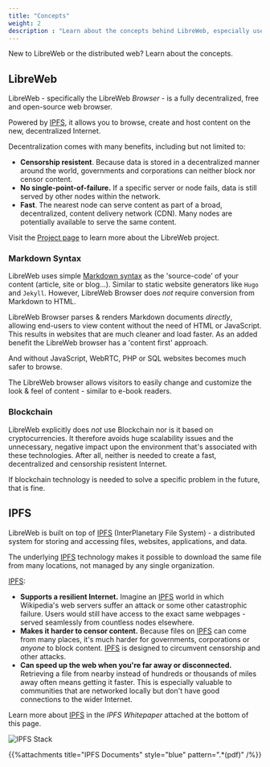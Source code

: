 ```yaml
---
title: "Concepts"
weight: 2
description : "Learn about the concepts behind LibreWeb, especially useful if you are new to LibreWeb."
---
```


New to LibreWeb or the distributed web? Learn about the concepts.

## LibreWeb

LibreWeb - specifically the LibreWeb *Browser* - is a fully decentralized, free and open-source web browser.

Powered by [IPFS](#ipfs), it allows you to browse, create and host content on the new, decentralized Internet.

Decentralization comes with many benefits, including but not limited to:

* **Censorship resistent**. Because data is stored in a decentralized manner around the world, governments and corporations can neither block nor censor content.
* **No single-point-of-failure.** If a specific server or node fails, data is still served by other nodes within the network.
* **Fast**. The nearest node can serve content as part of a broad, decentralized, content delivery network (CDN). Many nodes are potentially available to serve the same content.

Visit the [Project page](/project) to learn more about the LibreWeb project.

### Markdown Syntax

LibreWeb uses simple [Markdown syntax](https://en.wikipedia.org/wiki/Markdown "External link") as the 'source-code' of your content (article, site or blog...). Similar to static website generators like `Hugo` and `Jekyll`. However, LibreWeb Browser does _not_ require conversion from Markdown to HTML.

LibreWeb Browser parses & renders Markdown documents *directly*, allowing end-users to view content without the need of HTML or JavaScript. This results in websites that are much cleaner and load faster. As an added benefit the LibreWeb browser has a 'content first' approach.

And without JavaScript, WebRTC, PHP or SQL websites becomes much safer to browse.

The LibreWeb browser allows visitors to easily change and customize the look & feel of content - similar to e-book readers.

### Blockchain

LibreWeb explicitly does _not_ use Blockchain nor is it based on cryptocurrencies. It therefore avoids huge scalability issues and the unnecessary, negative impact upon the environment that's associated with these technologies. After all, neither is needed to create a fast, decentralized and censorship resistent Internet.

If blockchain technology is needed to solve a specific problem in the future, that is fine.

## IPFS

LibreWeb is built on top of [IPFS](https://docs.ipfs.io/concepts/ "External link") (InterPlanetary File System) - a distributed system for storing and accessing files, websites, applications, and data.

The underlying [IPFS](https://docs.ipfs.io/concepts/ "External link") technology makes it possible to download the same file from many locations, not managed by any single organization. 

[IPFS](https://docs.ipfs.io/concepts/ "External link"):

* **Supports a resilient Internet.** Imagine an [IPFS](https://docs.ipfs.io/concepts/ "External link") world in which Wikipedia's web servers suffer an attack or some other catastrophic failure. Users would still have access to the exact same webpages - served seamlessly from countless nodes elsewhere.
* **Makes it harder to censor content.** Because files on [IPFS](https://docs.ipfs.io/concepts/ "External link") can come from many places, it's much harder for governments, corporations or _anyone_ to block content. [IPFS](https://docs.ipfs.io/concepts/ "External link") is designed to circumvent censorship and other attacks.	
* **Can speed up the web when you're far away or disconnected.** Retrieving a file from nearby instead of hundreds or thousands of miles away often means getting it faster. This is especially valuable to communities that are networked locally but don't have good connections to the wider Internet. 

Learn more about [IPFS](https://docs.ipfs.io/concepts/ "External link") in the *IPFS Whitepaper* attached at the bottom of this page. 

![IPFS Stack](/concepts/images/ipfs-stack.jpg?width=50pc)

{{%attachments title="IPFS Documents" style="blue" pattern=".*(pdf)" /%}}
